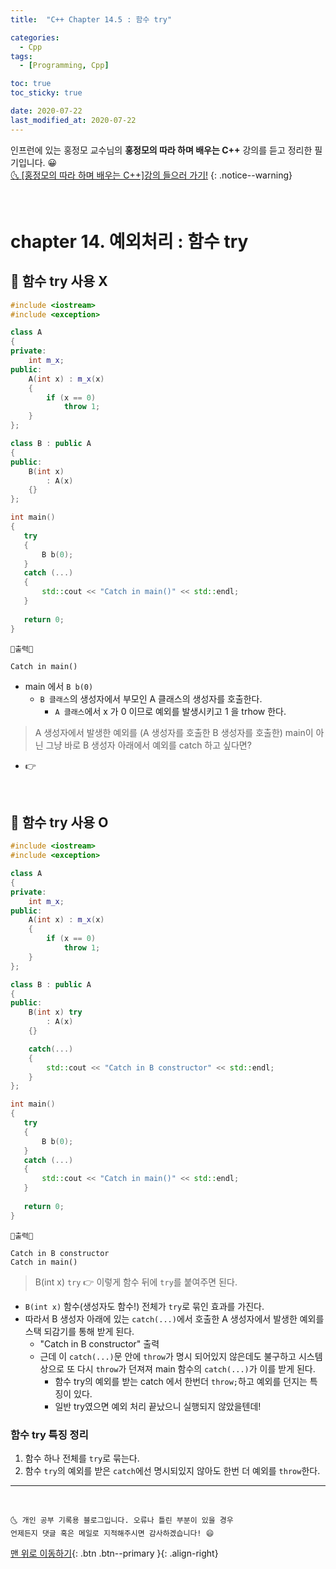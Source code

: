 ```yaml
---
title:  "C++ Chapter 14.5 : 함수 try" 

categories:
  - Cpp
tags:
  - [Programming, Cpp]

toc: true
toc_sticky: true

date: 2020-07-22
last_modified_at: 2020-07-22
---
```


인프런에 있는 홍정모 교수님의 **홍정모의 따라 하며 배우는 C++** 강의를 듣고 정리한 필기입니다. 😀    
[🌜 [홍정모의 따라 하며 배우는 C++]강의 들으러 가기!](https://www.inflearn.com/course/following-c-plus)
{: .notice--warning}

<br> 

# chapter 14. 예외처리 : 함수 try

## 🔔 함수 try 사용 X

```cpp
#include <iostream>
#include <exception>

class A
{
private:
    int m_x;
public:
    A(int x) : m_x(x)
    {
        if (x == 0)
            throw 1;
    }
};

class B : public A
{
public:
    B(int x)
        : A(x)
    {}
};

int main()
{
   try
   {
       B b(0);
   }
   catch (...)
   {
       std::cout << "Catch in main()" << std::endl;
   }
   
   return 0;
}
```
```
💎출력💎

Catch in main()
```

- main 에서 `B b(0)`
  - `B 클래스`의 생성자에서 부모인 A 클래스의 생성자를 호출한다. 
    - `A 클래스`에서 x 가 0 이므로 예외를 발생시키고 1 을 trhow 한다.

> A 생성자에서 발생한 예외를 (A 생성자를 호출한 B 생성자를 호출한) main이 아닌 그냥 바로 B 생성자 아래에서 예외를 catch 하고 싶다면? 

- 👉 

<br>

## 🔔 함수 try 사용 O

```cpp
#include <iostream>
#include <exception>

class A
{
private:
    int m_x;
public:
    A(int x) : m_x(x)
    {
        if (x == 0)
            throw 1;
    }
};

class B : public A
{
public:
    B(int x) try 
        : A(x)
    {}

    catch(...)
    {
        std::cout << "Catch in B constructor" << std::endl;
    }
};

int main()
{
   try
   {
       B b(0);
   }
   catch (...)
   {
       std::cout << "Catch in main()" << std::endl;
   }
   
   return 0;
}
```
```
💎출력💎

Catch in B constructor
Catch in main()
```

>  B(int x) `try` 👉 이렇게 함수 뒤에 `try`를 붙여주면 된다.

- `B(int x)` 함수(생성자도 함수!) 전체가 `try`로 묶인 효과를 가진다.
- 따라서 B 생성자 아래에 있는 `catch(...)`에서 호출한 A 생성자에서 발생한 예외를 스택 되감기를 통해 받게 된다.
  - "Catch in B constructor" 출력
  - 근데 이 `catch(...)`문 안에 `throw`가 명시 되어있지 않은데도 불구하고 시스템 상으로 또 다시 `throw`가 던져져 main 함수의 `catch(...)`가 이를 받게 된다.
    - 함수 try의 예외를 받는 catch 에서 한번더 `throw;`하고 예외를 던지는 특징이 있다.
    - 일반 try였으면 예외 처리 끝났으니 실행되지 않았을텐데!

### 함수 try 특징 정리

1. 함수 하나 전체를 `try`로 묶는다.
2. 함수 `try`의 예외를 받은 `catch`에선 명시되있지 않아도 한번 더 예외를 `throw`한다.

***
<br>

    🌜 개인 공부 기록용 블로그입니다. 오류나 틀린 부분이 있을 경우 
    언제든지 댓글 혹은 메일로 지적해주시면 감사하겠습니다! 😄

[맨 위로 이동하기](#){: .btn .btn--primary }{: .align-right}
<br>
